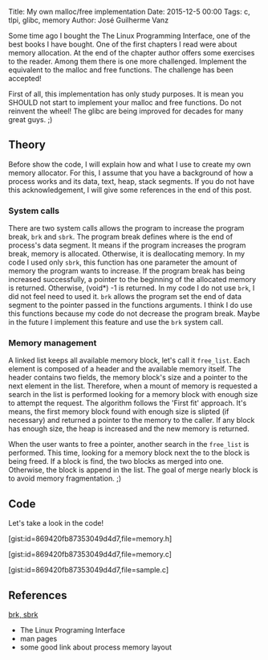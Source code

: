 Title: My own malloc/free implementation
Date: 2015-12-5 00:00
Tags: c, tlpi, glibc, memory
Author: José Guilherme Vanz

Some time ago I bought the The Linux Programming Interface, one of the best books I have bought.
One of the first chapters I read were about memory allocation. At the end of the chapter author offers some exercises to the reader.
Among them there is one more challenged. Implement the equivalent to the malloc and free functions. The challenge has been accepted!

First of all, this implementation has only study purposes. It is mean you SHOULD not start to implement your malloc and free functions.
Do not reinvent the wheel! The glibc are being improved for decades for many great guys. ;)

Theory
------

Before show the code, I will explain how and what I use to create my own memory allocator. For this, I assume that you have a background of how a process works
and its data, text, heap, stack segments. If you do not have this acknowledgement, I will give some references in the end of this post.

### System calls

There are two system calls allows the program to increase the program break, `brk` and `sbrk`. The program break defines where is the end of process's data segment. It means if the program
increases the program break, memory is allocated. Otherwise, it is deallocating memory.  In my code I used only `sbrk`, this function has one parameter the amount of memory the program wants to
increase. If the program break has being increased successfully, a pointer to the beginning of the allocated memory is returned. Otherwise, (void*) -1 is returned. In my code I do not use `brk`, I did
not feel need to used it. `brk` allows the program set the end of data segment to the pointer passed in the functions arguments. I think I do use this functions because my code do not decrease the
program break. Maybe in the future I implement this feature and use the `brk` system call.

### Memory management

A linked list keeps all available memory block, let's call it `free_list`. Each element is composed of a header and
the available memory itself. The header contains two fields, the  memory block's size and a pointer to the next element
in the list. Therefore, when a mount of memory is requested a search in the list is performed looking for a memory block
with enough size to attempt the request. The algorithm follows the 'First fit' approach. It's means, the first memory
block found with enough size is slipted (if necessary) and returned a pointer to the memory to the caller. If any block
has enough size, the heap is increased and the new memory is returned.

When the user wants to free a pointer, another search in the `free_list` is performed. This time, looking for a memory
block next the to the block is being freed. If a block is find, the two blocks as merged into one. Otherwise, the block
is append in the list. The goal of merge nearly block is to avoid memory fragmentation. ;)

Code
----

Let's take a look in the code!

[gist:id=869420fb87353049d4d7,file=memory.h]

[gist:id=869420fb87353049d4d7,file=memory.c]

[gist:id=869420fb87353049d4d7,file=sample.c]


References
----------

[brk, sbrk](http://linux.die.net/man/2/sbrk)
- The Linux Programing Interface
- man pages
- some good link about process memory layout

